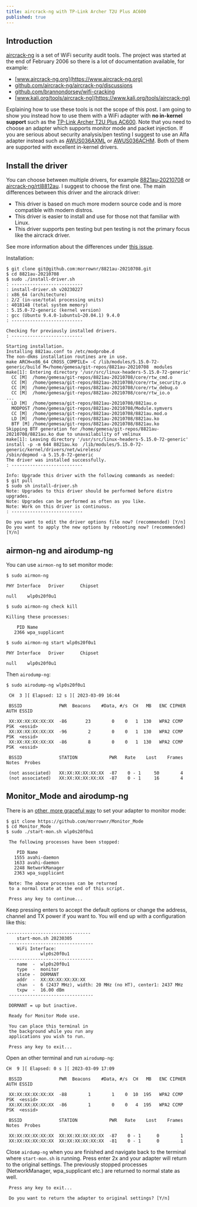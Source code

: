 ```yaml
---
title: aircrack-ng with TP-Link Archer T2U Plus AC600
published: true
---
```


## Introduction

[aircrack-ng](https://github.com/aircrack-ng/aircrack-ng) is a set of WiFi security audit tools. The project was started at the end of February 2006 so there is a lot of documentation available, for example:
- [www.aircrack-ng.org](https://www.aircrack-ng.org)
- [github.com/aircrack-ng/aircrack-ng/discussions](https://github.com/aircrack-ng/aircrack-ng/discussions)
- [github.com/brannondorsey/wifi-cracking](https://github.com/brannondorsey/wifi-cracking)
- [www.kali.org/tools/aircrack-ng](https://www.kali.org/tools/aircrack-ng)

Explaining how to use these tools is not the scope of this post. I am going to show you instead how to use them with a WiFi adapter with **no in-kernel support** such as the [TP-Link Archer T2U Plus AC600](https://www.tp-link.com/en/home-networking/high-gain-adapter/archer-t2u-plus/). Note that you need to choose an adapter which supports monitor mode and packet injection. If you are serious about security analysis/pen testing I suggest to use an Alfa adapter instead such as [AWUS036AXML](https://alfa-network.eu/alfa-usb-adapter-awus036axml) or [AWUS036ACHM](https://alfa-network.eu/awus036achm). Both of them are supported with excellent in-kernel drivers.

## Install the driver

You can choose between multiple drivers, for example [8821au-20210708](https://github.com/morrownr/8821au-20210708) or [aircrack-ng/rtl8812au](https://github.com/aircrack-ng/rtl8812au). I suggest to choose the first one. The main differences between this driver and the aircrack driver:

- This driver is based on much more modern source code and is more compatible with modern distros.
- This driver is easier to install and use for those not that familiar with Linux.
- This driver supports pen testing but pen testing is not the primary focus like the aircrack driver.

See more information about the differences under [this issue](https://github.com/morrownr/8821au-20210708/issues/81).

Installation:

```
$ git clone git@github.com:morrownr/8821au-20210708.git
$ cd 8821au-20210708
$ sudo ./install-driver.sh
: ---------------------------
: install-driver.sh v20230227
: x86_64 (architecture)
: 2/2 (in-use/total processing units)
: 4018148 (total system memory)
: 5.15.0-72-generic (kernel version)
: gcc (Ubuntu 9.4.0-1ubuntu1~20.04.1) 9.4.0
: ---------------------------

Checking for previously installed drivers.
: ---------------------------

Starting installation.
Installing 8821au.conf to /etc/modprobe.d
The non-dkms installation routines are in use.
make ARCH=x86_64 CROSS_COMPILE= -C /lib/modules/5.15.0-72-generic/build M=/home/gemesa/git-repos/8821au-20210708  modules
make[1]: Entering directory '/usr/src/linux-headers-5.15.0-72-generic'
  CC [M]  /home/gemesa/git-repos/8821au-20210708/core/rtw_cmd.o
  CC [M]  /home/gemesa/git-repos/8821au-20210708/core/rtw_security.o
  CC [M]  /home/gemesa/git-repos/8821au-20210708/core/rtw_debug.o
  CC [M]  /home/gemesa/git-repos/8821au-20210708/core/rtw_io.o
...
  LD [M]  /home/gemesa/git-repos/8821au-20210708/8821au.o
  MODPOST /home/gemesa/git-repos/8821au-20210708/Module.symvers
  CC [M]  /home/gemesa/git-repos/8821au-20210708/8821au.mod.o
  LD [M]  /home/gemesa/git-repos/8821au-20210708/8821au.ko
  BTF [M] /home/gemesa/git-repos/8821au-20210708/8821au.ko
Skipping BTF generation for /home/gemesa/git-repos/8821au-20210708/8821au.ko due to unavailability of vmlinux
make[1]: Leaving directory '/usr/src/linux-headers-5.15.0-72-generic'
install -p -m 644 8821au.ko  /lib/modules/5.15.0-72-generic/kernel/drivers/net/wireless/
/sbin/depmod -a 5.15.0-72-generic
The driver was installed successfully.
: ---------------------------

Info: Upgrade this driver with the following commands as needed:
$ git pull
$ sudo sh install-driver.sh
Note: Upgrades to this driver should be performed before distro upgrades.
Note: Upgrades can be performed as often as you like.
Note: Work on this driver is continuous.
: ---------------------------

Do you want to edit the driver options file now? (recommended) [Y/n] 
Do you want to apply the new options by rebooting now? (recommended) [Y/n] 
```

## airmon-ng and airodump-ng

You can use `airmon-ng` to set monitor mode:

```
$ sudo airmon-ng

PHY	Interface	Driver		Chipset

null	wlp0s20f0u1

$ sudo airmon-ng check kill

Killing these processes:

    PID Name
   2366 wpa_supplicant

$ sudo airmon-ng start wlp0s20f0u1

PHY	Interface	Driver		Chipset

null	wlp0s20f0u1

```

Then `airodump-ng`:

```
$ sudo airodump-ng wlp0s20f0u1  

 CH  3 ][ Elapsed: 12 s ][ 2023-03-09 16:44

 BSSID              PWR  Beacons    #Data, #/s  CH   MB   ENC CIPHER  AUTH ESSID

 XX:XX:XX:XX:XX:XX  -86       23        0    0   1  130   WPA2 CCMP   PSK  <essid>
 XX:XX:XX:XX:XX:XX  -96        2        0    0   1  130   WPA2 CCMP   PSK  <essid>
 XX:XX:XX:XX:XX:XX  -86        8        0    0   1  130   WPA2 CCMP   PSK  <essid>

 BSSID              STATION            PWR   Rate    Lost    Frames  Notes  Probes

 (not associated)   XX:XX:XX:XX:XX:XX  -87    0 - 1     50        4                                
 (not associated)   XX:XX:XX:XX:XX:XX  -87    0 - 1     16        4                                                                 
```

## Monitor_Mode and airodump-ng

There is an [other, more graceful way](https://github.com/morrownr/Monitor_Mode) to set your adapter to monitor mode:

```
$ git clone https://github.com/morrownr/Monitor_Mode
$ cd Monitor_Mode
$ sudo ./start-mon.sh wlp0s20f0u1

 The following processes have been stopped:

    PID Name
   1555 avahi-daemon
   1633 avahi-daemon
   2248 NetworkManager
   2363 wpa_supplicant

 Note: The above processes can be returned
 to a normal state at the end of this script.

 Press any key to continue...
```
Keep pressing enters to accept the default options or change the address, channel and TX power if you want to. You will end up with a configuration like this:

```
--------------------------------
    start-mon.sh 20230305
 --------------------------------
    WiFi Interface:
             wlp0s20f0u1
 --------------------------------
    name  -  wlp0s20f0u1
    type  -  monitor
    state -  DORMANT
    addr  -  XX:XX:XX:XX:XX:XX
    chan  -  6 (2437 MHz), width: 20 MHz (no HT), center1: 2437 MHz
    txpw  -  16.00 dBm
 --------------------------------

 DORMANT = up but inactive.

 Ready for Monitor Mode use.

 You can place this terminal in
 the background while you run any
 applications you wish to run.

 Press any key to exit...

```

Open an other terminal and run `airodump-ng`:

```
CH  9 ][ Elapsed: 0 s ][ 2023-03-09 17:09 

 BSSID              PWR  Beacons    #Data, #/s  CH   MB   ENC CIPHER  AUTH ESSID

 XX:XX:XX:XX:XX:XX  -88        1        1    0  10  195   WPA2 CCMP   PSK  <essid>
 XX:XX:XX:XX:XX:XX  -86        1        0    0   4  195   WPA2 CCMP   PSK  <essid>

 BSSID              STATION            PWR   Rate    Lost    Frames  Notes  Probes

 XX:XX:XX:XX:XX:XX  XX:XX:XX:XX:XX:XX  -87    0 - 1      0        1                                                   
 XX:XX:XX:XX:XX:XX  XX:XX:XX:XX:XX:XX  -81    0 - 1      0        1                                                               
```

Close `airdump-ng` when you are finished and navigate back to the terminal where `start-mon.sh` is running. Press enter 2x and your adapter will return to the original settings. The previously stopped processes (NetworkManager, wpa_supplicant etc.) are returned to normal state as well.

```
 Press any key to exit...

 Do you want to return the adapter to original settings? [Y/n]
```

